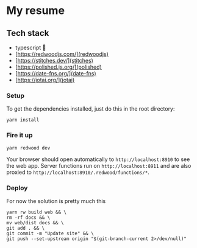 # My resume
## Tech stack

- typescript :shrug:
- [https://redwoodjs.com/](redwoodjs)
- [https://stitches.dev/](stitches)
- [https://polished.js.org/](polished)
- [https://date-fns.org/](date-fns)
- [https://jotai.org/](jotai)

### Setup

To get the dependencies installed, just do this in the root directory:

```terminal
yarn install
```

### Fire it up

```terminal
yarn redwood dev
```

Your browser should open automatically to `http://localhost:8910` to see the web app. Server functions run on `http://localhost:8911` and are also proxied to `http://localhost:8910/.redwood/functions/*`.

### Deploy

For now the solution is pretty much this

```terminal
yarn rw build web && \
rm -rf docs && \
mv web/dist docs && \
git add . && \
git commit -m "Update site" && \
git push --set-upstream origin "$(git-branch-current 2>/dev/null)"
```
